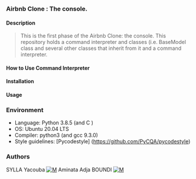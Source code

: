 ### Airbnb Clone : The console.

#### Description
> This is the first phase of the Airbnb Clone: the console.
> This repository holds a command interpreter and classes (i.e. BaseModel class
> and several other classes that inherit from it
> and a command interpreter.

#### How to Use Command Interpreter

#### Installation

#### Usage


### Environment
* Language: Python 3.8.5 (and C )
* OS: Ubuntu 20.04 LTS
* Compiler: python3  (and gcc 9.3.0)
* Style guidelines: [Pycodestyle] (https://github.com/PyCQA/pycodestyle)

### Authors
SYLLA Yacouba [![M](https://fr.m.wikipedia.org/wiki/Fichier:LinkedIn_logo_initials.png)](https://www.linkedin.com/in/sylla-yacouba-a2115b64/)
Aminata Adja BOUNDI [![M](https://fr.m.wikipedia.org/wiki/Fichier:LinkedIn_logo_initials.png)](https://www.linkedin.com/in/aminata-adja-boundi-b22b526a/)